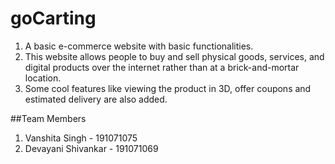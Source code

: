 # goCarting
1. A basic e-commerce website with basic functionalities. 
2. This website allows people to buy and sell physical goods, services, and digital products over the internet rather than at a brick-and-mortar location.
3. Some cool features like viewing the product in 3D, offer coupons and estimated delivery are also added.

##Team Members
1. Vanshita Singh - 191071075
2. Devayani Shivankar - 191071069

